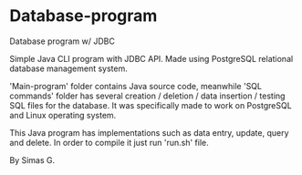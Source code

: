 # Database-program
Database program w/ JDBC

Simple Java CLI program with JDBC API. Made using PostgreSQL relational database management system.

'Main-program' folder contains Java source code, meanwhile 'SQL commands' folder has several creation / deletion / data insertion / testing SQL files for the database. It was specifically made to work on PostgreSQL and Linux operating system.

This Java program has implementations such as data entry, update, query and delete. In order to compile it just run 'run.sh' file.

By Simas G.
